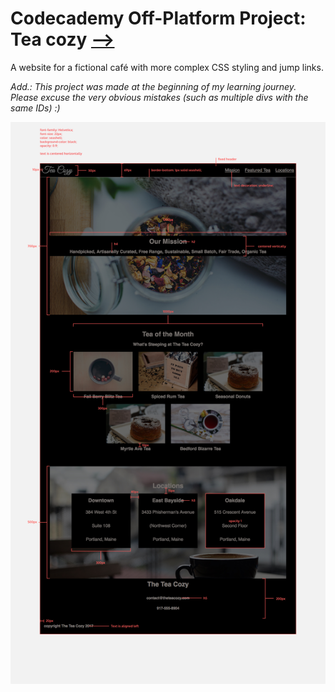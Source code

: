 # Codecademy Off-Platform Project: Tea cozy [⟶](https://zuzoup.github.io/Codecademy/Tea-Cozy/)

A website for a fictional café with more complex CSS styling and jump links.

_Add.: This project was made at the beginning of my learning journey. Please excuse the very obvious mistakes (such as multiple divs with the same IDs) :)_

![designSpecs](https://github.com/zuzOup/Codecademy/blob/40d26334163b4629b3c75b96a27a933a77f85ded/Tea-Cozy/designSpecs.jpg)
